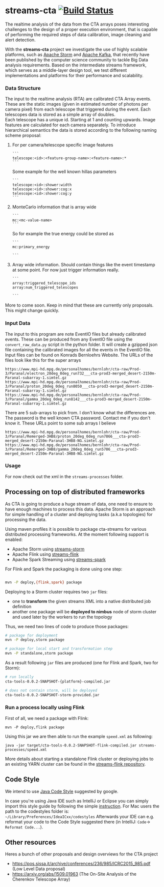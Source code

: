 # streams-cta  [![Build Status](https://travis-ci.org/mackaiver/streams-cta.svg?branch=master)](https://travis-ci.org/mackaiver/streams-cta)

The realtime analysis of the data from the CTA arrays poses interesting challenges to the design of a proper execution environment, that is capable of performing the required steps of data calibration, image cleaning and alert detection.

With the **streams-cta** project we investigate the use of highly scalable platforms, such as [Apache Storm](http://storm.apache.org/) and [Apache Kafka](http://kafka.apache.org/), that recently have been published by the computer science community to tackle Big Data analysis requirements. Based on the intermediate streams framework, which serves as a middle-layer design tool, we test different implementations and platforms for their performance and scalability.

### Data Structure

The input to the realtime analysis (RTA) are calibrated CTA Array events.
These are the static images (given in estimated number of photons per camera pixel) from each telescope that triggered during the event.
Each telescopes data is stored as a simple array of doubles.  
Each telescope has a unique id. Starting at 1 and counting upwards.
Image features are calculated for each camera separately.
To introduce hierarchical semantics the data is stored
according to the following naming scheme proposal:

1. For per camera/telescope specific image features

       ```
       telescope:<id>:<feature-group-name>:<feature-name>:*
       ```
   Some example for the well known hillas parameters

       ```
       telescope:<id>:shower:width
       telescope:<id>:shower:cog:x
       telescope:<id>:shower:cog:y
       ```

2. MonteCarlo information that is array wide

       ```
       mc:<mc-value-name>
       ```
   So for example the true energy could be stored as

       ```
       mc:primary_energy

       ```
3. Array wide information. Should contain things like the event timestamp at some point.
For now just trigger information really.


       ```
       array:triggered_telescope_ids
       array:num_triggered_telescopes

       ```   

More to come soon. Keep in mind that these are currently only proposals. This might change quickly.

### Input Data

The input to this program are note EventIO files but already calibrated events. These
can be produced from any EventIO file using the `convert_raw_data.py` script in the python
folder. It will create a gzipped json file containing the calibrated images for all the events
in the EventIO file. Input files can be found on Konrads Bernloehrs Website.
The URLs of the files look like this for the super arrays

    https://www.mpi-hd.mpg.de/personalhomes/bernlohr/cta-raw/Prod-3/Paranal/electron_20deg_0deg_run732___cta-prod3-merged_desert-2150m-Paranal-subarray-1.simtel.gz
    https://www.mpi-hd.mpg.de/personalhomes/bernlohr/cta-raw/Prod-3/Paranal/proton_20deg_0deg_run8050___cta-prod3-merged_desert-2150m-Paranal-subarray-1.simtel.gz
    https://www.mpi-hd.mpg.de/personalhomes/bernlohr/cta-raw/Prod-3/Paranal/gamma_20deg_0deg_run8142___cta-prod3-merged_desert-2150m-Paranal-subarray-1.simtel.gz

There are 5 sub-arrays to pick from. I don't know what the differences are.
The password is the well known CTA password. Contact me if you don't know it.
These URLs point to some sub arrays I believe

    https://www.mpi-hd.mpg.de/personalhomes/bernlohr/cta-raw/Prod-3/Paranal/Remerged-3HB8/proton_20deg_0deg_run7866___cta-prod3-merged_desert-2150m-Paranal-3HB8-NG.simtel.gz
    https://www.mpi-hd.mpg.de/personalhomes/bernlohr/cta-raw/Prod-3/Paranal/Remerged-3HB8/gamma_20deg_0deg_run5706___cta-prod3-merged_desert-2150m-Paranal-3HB8-NG.simtel.gz



### Usage

For now check out the xml in the `streams-processes` folder.

## Processing on top of distributed frameworks
As CTA is going to produce a huge stream of data, one need to ensure to have enough machines to process this data.
Apache Storm is an approach for simple handling of a cluster and deploying tasks (a.k.a topologies) for processing the data.

Using maven profiles it is possible to package cta-streams for various distributed processing frameworks.
At the moment following support is enabled:

* Apache Storm using [streams-storm](https://bitbucket.org/cbockermann/streams-storm/)
* Apache Flink using [streams-flink](https://github.com/alexeyegorov/streams-flink)
* Apache Spark Streaming using [streams-spark](https://github.com/alexeyegorov/streams-spark)

For Flink and Spark the packaging is done using one step:

```bash

mvn -P deploy,{flink,spark} package

```

Deploying to a Storm cluster requires two ``jar`` files:

* one to **transform** the given streams XML into a native distributed job definition
* another one package will be **deployed to nimbus** node of storm cluster and used later by the workers to run the topology

Thus, we need two lines of code to produce those packages:

```bash
# package for deployment
mvn -P deploy,storm package

# package for local start and transformation step
mvn -P standalone,storm package
```

As a result following ``jar`` files are produced (one for Flink and Spark, two for Storm):

```bash
# run locally
cta-tools-0.0.2-SNAPSHOT-{platform}-compiled.jar

# does not contain storm, will be deployed
cta-tools-0.0.2-SNAPSHOT-storm-provided.jar
```

### Run a process locally using Flink

First of all, we need a package with Flink:
```
mvn -P deploy,flink package
```

Using this jar we are then able to run the example ``speed.xml`` as following:
```
java -jar target/cta-tools-0.0.2-SNAPSHOT-flink-compiled.jar streams-processes/speed.xml
```

More details about starting a standalone Flink cluster or deploying jobs to an existing YARN cluster can be found in the [streams-flink repository](https://github.com/alexeyegorov/streams-flink).

## Code Style
We intend to use [Java Code Style](https://google-styleguide.googlecode.com/svn/trunk/javaguide.html) suggested by google.

In case you're using Java IDE such as IntelliJ or Eclipse you can simply import this style guide by following the simple [instruction](https://github.com/HPI-Information-Systems/Metanome/wiki/Installing-the-google-styleguide-settings-in-intellij-and-eclipse).
For Mac users the path to the codestyles folder is: ```~/Library/Preferences/IdeaICxx/codestyles```
Afterwards your IDE can e.g. reformat your code to the Code Style suggested there (in IntelliJ: ```Code```-> ```Reformat Code...```).


## Other resources

Heres a bunch of other proposals and design overviews for the CTA project

 - https://pos.sissa.it/archive/conferences/236/985/ICRC2015_985.pdf (Low Level Data proposal)
 - https://arxiv.org/abs/1509.01963 (The On-Site Analysis of the Cherenkov Telescope Array)
